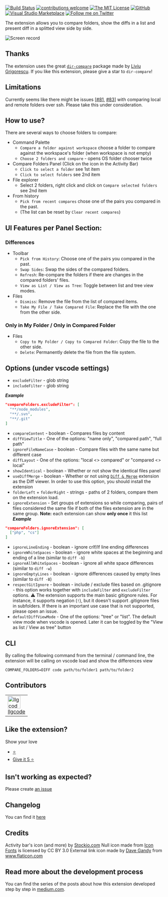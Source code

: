 [![Build Status](https://dev.azure.com/moshfeu-vscode/CompareFoldersExtension/_apis/build/status/moshfeu.vscode-compare-folders?branchName=master)](https://dev.azure.com/moshfeu-vscode/CompareFoldersExtension/_build/latest?definitionId=1&branchName=master)
[![contributions welcome](https://img.shields.io/badge/contributions-welcome-yellow.svg?style=flat)](https://github.com/Coding-Coach/find-a-mentor/issues)
[![The MIT License](https://flat.badgen.net/badge/license/MIT/orange)](http://opensource.org/licenses/MIT)
[![GitHub](https://flat.badgen.net/github/release/moshfeu/vscode-compare-folders)](https://github.com/moshfeu/vscode-compare-folders/releases)
[![Visual Studio Marketplace](https://img.shields.io/vscode-marketplace/i/moshfeu.compare-folders.svg)](https://marketplace.visualstudio.com/items?itemName=moshfeu.compare-folders)
[![Follow me on Twitter](https://img.shields.io/twitter/follow/moshfeu.svg?style=social)](https://twitter.com/moshfeu)

The extension allows you to compare folders, show the diffs in a list and present diff in a splitted view side by side.

![Screen record](https://user-images.githubusercontent.com/3723951/92312411-f1f3b600-efc8-11ea-93b8-e90a3e25e9cb.gif)

## Thanks

The extension uses the great [`dir-compare`](https://github.com/gliviu/dir-compare) package made by [Liviu Grigorescu](https://github.com/gliviu). If you like this extension, please give a star to `dir-compare`!

## Limitations

Currently seems like there might be issues [[#81](https://github.com/moshfeu/vscode-compare-folders/issues/81), [#83](https://github.com/moshfeu/vscode-compare-folders/issues/83)] with comparing local and remote folders over ssh.
Please take this under consideration.

## How to use?

There are several ways to choose folders to compare:

- Command Palette
  - `Compare a folder against workspace` choose a folder to compare against the workspace's folder (when workspace is not empty)
  - `Choose 2 folders and compare` - opens OS folder chooser twice
- Compare Folders Panel (Click on the icon in the Activity Bar)
  - `Click to select a folder` see 1st item
  - `Click to select folders` see 2nd item
- File explorer
  - Select 2 folders, right click and click on `Compare selected folders` see 2nd item
- From history
  - `Pick from recent compares` chose one of the pairs you compared in the past.
  - (The list can be reset by `Clear recent compares`)

## UI Features per Panel Section:

### Differences
- Toolbar
  - `Pick from History`: Choose one of the pairs you compared in the past.
  - `Swap Sides`: Swap the sides of the compared folders.
  - `Refresh`: Re-compare the folders if there are changes in the compared folders' files.
  - `View as List / View as Tree`: Toggle between list and tree view modes.
- Files
  - `Dismiss`: Remove the file from the list of compared items.
  - `Take My File / Take Compared File`: Replace the file with the one from the other side.

### Only in My Folder / Only in Compared Folder
- Files
  - `Copy to My Folder / Copy to Compared Folder`: Copy the file to the other side.
  - `Delete`: Permanently delete the file from the file system.


## Options (under vscode settings)

- `excludeFilter` - glob string
- `includeFilter` - glob string

***Example***

```json
"compareFolders.excludeFilter": [
  "**/node_modules",
  "**/.svn",
  "**/.git"
]
```
- `compareContent` - boolean - Compares files by content
- `diffViewTitle` - One of the options: "name only", "compared path", "full path"
- `ignoreFileNameCase` - boolean - Compare files with the same name but different case
- `diffLayout` - One of the options: "local <> compared" or "compared <> local"
- `showIdentical` - boolean - Whether or not show the identical files panel
- `useDiffMerge` - boolean - Whether or not using [`Diff & Merge`](https://marketplace.visualstudio.com/items?itemName=moshfeu.diff-merge) extension as the Diff viewer. In order to use this option, you should install the extension
- `folderLeft` + `folderRight` - strings - paths of 2 folders, compare them on the extension load.
- `ignoreExtension` - Set groups of extensions so while comparing, pairs of files considered the same file if both of the files extension are in the same group. **Note:** each extension can show **only once** it this list
***Example***
```json
"compareFolders.ignoreExtension": [
  ["php", "cs"]
]
```
- `ignoreLineEnding` - boolean - ignore crlf/lf line ending differences
- `ignoreWhiteSpaces` - boolean - ignore white spaces at the beginning and ending of a line (similar to `diff -b`)
- `ignoreAllWhiteSpaces` - boolean - ignore all white space differences (similar to `diff -w`)
- `ignoreEmptyLines` - boolean - ignore differences caused by empty lines (similar to `diff -B`)
- `respectGitIgnore` - boolean - include / exclude files based on .gitignore - this option works together with `includeFilter` and `excludeFilter` options. ⚠️ The extension supports the main basic gitignore rules. For instance, it supports negation (`!`), but it doesn't support .gitignore files in subfolders. If there is an important use case that is not supported, please open an issue.
- `defaultDiffViewMode` - One of the options: "tree" or "list". The default view mode when vscode is opened. Later it can be toggled by the "View as list / View as tree" button

## CLI

By calling the following command from the terminal / command line, the extension will be calling on vscode load and show the differences view

```shell
COMPARE_FOLDERS=DIFF code path/to/folder1 path/to/folder2
```

## Contributors

<table>
  <tr>
    <td>
      <a href="https://github.com/llgcode" target="_blank">
        <img width="40" height="40" src="https://avatars3.githubusercontent.com/u/524083?s=88&v=4" alt="llgcode">
        <div>
          llgcode
        </div>
      </a>
    </td>
  </tr>
</table>

## Like the extension?

Show your love

- [⭐️](https://github.com/moshfeu/vscode-compare-folders)
- [Give it 5 ⭐️](https://marketplace.visualstudio.com/items?itemName=moshfeu.compare-folders&ssr=false#review-details)

## Isn't working as expected?

Please create [an issue](https://github.com/moshfeu/vscode-compare-folders/issues/new)

## Changelog

You can find it [here](/CHANGELOG.md)

## Credits
Activity bar's icon (and more) by [Stockio.com](https://www.stockio.com/free-icon/folders)
Null icon made from <a href="http://www.onlinewebfonts.com/icon">Icon Fonts</a> is licensed by CC BY 3.0
External link icon made by <a href="https://www.flaticon.com/authors/dave-gandy" title="Dave Gandy">Dave Gandy</a> from <a href="https://www.flaticon.com/" title="Flaticon">www.flaticon.com</a>

## Read more about the development process

You can find the series of the posts about how this extension developed step by step in [medium.com](https://medium.com/@moshfeu/comparefolders-visual-studio-code-extension-journey-intro-b540a0539629?source=friends_link&sk=db37e1889766ccd8fe553958a12a8f69).
